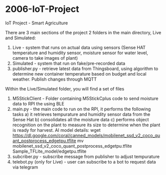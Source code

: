 # 2006-IoT-Project
IoT Project - Smart Agriculture

There are 3 main sections of the project
2 folders in the main directory, Live and Simulated:
1) Live - system that runs on actual data using sensors (Sense HAT temperature and humidity sensor, moisture sensor for water level, camera to take images of plant)
2) Simulated - system that run on fake/pre-recorded data
3) publisher.py - retrieve latest data from Thingsboard, using algorithm to determine new container temperature based on budget and local weather. Publish changes through MQTT

Within the Live/Simulated folder, you will find a set of files
1) M5StickClient - Folder containing M5StickCplus code to send moisture data to RPI the using BLE
2) main.py - the main code to run on the RPI, it performs the following tasks
a) it retrieves tempurature and humidity sensor data from the Sense Hat
b) consolidates all the moisture data 
c) performs object recognition on the plant to measure its size to determine when the plant is ready for harvest.
AI model details:
wget https://dl.google.com/coral/canned_models/mobilenet_ssd_v2_coco_quant_postprocess_edgetpu.tflite
mv mobilenet_ssd_v2_coco_quant_postprocess_edgetpu.tflite Sample_TFLite_model/edgetpu.tflite
4) subcriber.py - subscribe message from publisher to adjust tempurature
5) telebot.py (only for Live) - user can subscribe to a bot to request data via telegram
